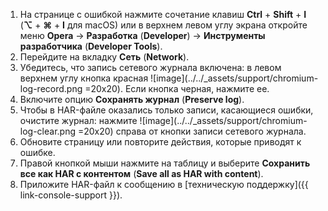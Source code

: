 1. На странице с ошибкой нажмите сочетание клавиш **Ctrl** + **Shift** + **I** (**⌥** + **⌘** + **I** для macOS) или в верхнем левом углу экрана откройте меню **Opera** → **Разработка** (**Developer**) → **Инструменты разработчика** (**Developer Tools**).
1. Перейдите на вкладку  **Сеть** (**Network**).
1. Убедитесь, что запись сетевого журнала включена: в левом верхнем углу кнопка красная ![image](../../_assets/support/chromium-log-record.png =20x20). Если кнопка черная, нажмите ее.
1. Включите опцию **Сохранять журнал** (**Preserve log**).
1. Чтобы в HAR-файле оказались только записи, касающиеся ошибки, очистите журнал: нажмите ![image](../../_assets/support/chromium-log-clear.png =20x20) справа от кнопки записи сетевого журнала.
1. Обновите страницу или повторите действия, которые приводят к ошибке.
1. Правой кнопкой мыши нажмите на таблицу и выберите **Сохранить все как HAR с контентом** (**Save all as HAR with content**).
1. Приложите HAR-файл к сообщению в [техническую поддержку]({{ link-console-support }}).